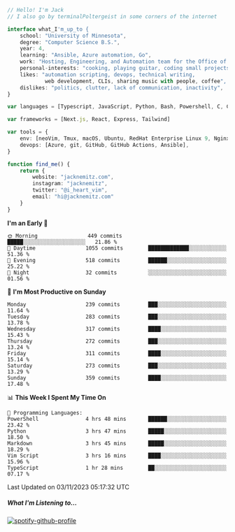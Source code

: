```typescript
// Hello! I'm Jack
// I also go by terminalPoltergeist in some corners of the internet

interface what_I'm_up_to {
    school: "University of Minnesota",
    degree: "Computer Science B.S.",
    year: 4,
    learning: "Ansible, Azure automation, Go",
    work: "Hosting, Engineering, and Automation team for the Office of Information Technology at UMN",
    personal-interests: "cooking, playing guitar, coding small projects",
    likes: "automation scripting, devops, technical writing,
            web development, CLIs, sharing music with people, coffee",
    dislikes: "politics, clutter, lack of communication, inactivity",
}

var languages = [Typescript, JavaScript, Python, Bash, Powershell, C, C++, HTML, CSS]

var frameworks = [Next.js, React, Express, Tailwind]

var tools = {
    env: [neoVim, Tmux, macOS, Ubuntu, RedHat Enterprise Linux 9, Nginx, DigitalOcean, Cloudflare],
    devops: [Azure, git, GitHub, GitHub Actions, Ansible],
}

function find_me() {
    return {
        website: "jacknemitz.com",
        instagram: "jacknemitz",
        twitter: "@i_heart_vim",
        email: "hi@jacknemitz.com"
    }
}
```

<!--START_SECTION:waka-->
**I'm an Early 🐤** 

```text
🌞 Morning                449 commits         █████░░░░░░░░░░░░░░░░░░░░   21.86 % 
🌆 Daytime                1055 commits        █████████████░░░░░░░░░░░░   51.36 % 
🌃 Evening                518 commits         ██████░░░░░░░░░░░░░░░░░░░   25.22 % 
🌙 Night                  32 commits          ░░░░░░░░░░░░░░░░░░░░░░░░░   01.56 % 
```
📅 **I'm Most Productive on Sunday** 

```text
Monday                   239 commits         ███░░░░░░░░░░░░░░░░░░░░░░   11.64 % 
Tuesday                  283 commits         ███░░░░░░░░░░░░░░░░░░░░░░   13.78 % 
Wednesday                317 commits         ████░░░░░░░░░░░░░░░░░░░░░   15.43 % 
Thursday                 272 commits         ███░░░░░░░░░░░░░░░░░░░░░░   13.24 % 
Friday                   311 commits         ████░░░░░░░░░░░░░░░░░░░░░   15.14 % 
Saturday                 273 commits         ███░░░░░░░░░░░░░░░░░░░░░░   13.29 % 
Sunday                   359 commits         ████░░░░░░░░░░░░░░░░░░░░░   17.48 % 
```


📊 **This Week I Spent My Time On** 

```text
💬 Programming Languages: 
PowerShell               4 hrs 48 mins       ██████░░░░░░░░░░░░░░░░░░░   23.42 % 
Python                   3 hrs 47 mins       █████░░░░░░░░░░░░░░░░░░░░   18.50 % 
Markdown                 3 hrs 45 mins       █████░░░░░░░░░░░░░░░░░░░░   18.29 % 
Vim Script               3 hrs 16 mins       ████░░░░░░░░░░░░░░░░░░░░░   15.96 % 
TypeScript               1 hr 28 mins        ██░░░░░░░░░░░░░░░░░░░░░░░   07.17 % 
```


 Last Updated on 03/11/2023 05:17:32 UTC
<!--END_SECTION:waka-->

##### What I'm Listening to...

[![spotify-github-profile](https://spotify-github-profile.vercel.app/api/view?uid=jack.nemitz&cover_image=true&show_offline=true&bar_color=53b14f&bar_color_cover=false&background_color=121212FF)](https://spotify-github-profile.vercel.app/api/view?uid=jack.nemitz&redirect=true)

